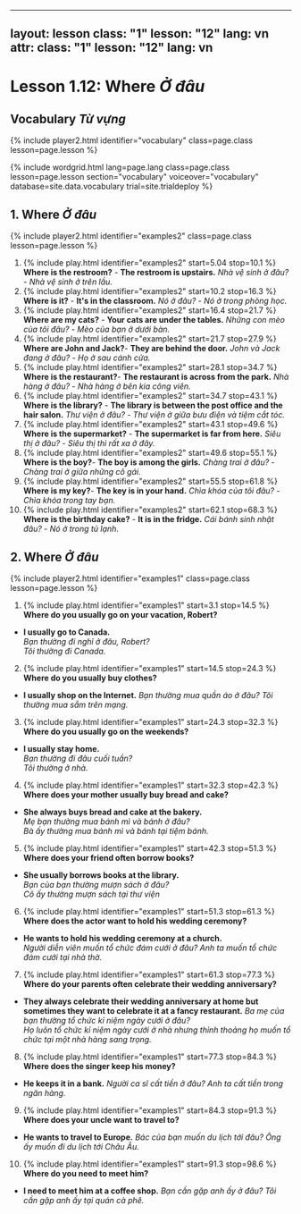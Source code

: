 ----
layout: lesson
class: "1"
lesson: "12"
lang: vn
attr:
  class: "1"
  lesson: "12"
  lang: vn
---


# Lesson 1.12: Where *Ở đâu*

## Vocabulary *Từ vựng*
{% include player2.html identifier="vocabulary" class=page.class lesson=page.lesson %}

{% include wordgrid.html lang=page.lang
		class=page.class 
		lesson=page.lesson 
		section="vocabulary"
		voiceover="vocabulary"
		database=site.data.vocabulary 
		trial=site.trialdeploy %}






## 1. Where *Ở đâu*
{% include player2.html identifier="examples2" class=page.class lesson=page.lesson %}


1.  {% include play.html identifier="examples2" start=5.04 stop=10.1 %} **Where is the restroom?** - **The restroom is upstairs.** 
*Nhà vệ sinh ở đâu?* - *Nhà vệ sinh ở trên lầu.*
2.  {% include play.html identifier="examples2" start=10.2 stop=16.3 %} **Where is it?** - **It's in the classroom.**
*Nó ở đâu?* - *Nó ở trong phòng học.*
3.  {% include play.html identifier="examples2" start=16.4 stop=21.7 %} **Where are my cats?** - **Your cats are under the tables.**
*Những con mèo của tôi đâu?* - *Mèo của bạn ở dưới bàn.*
4.  {% include play.html identifier="examples2" start=21.7 stop=27.9 %} **Where are John and Jack?**- **They are behind the door.**
*John và Jack đang ở đâu?* - *Họ ở sau cánh cửa.*
5.  {% include play.html identifier="examples2" start=28.1 stop=34.7 %} **Where is the restaurant?**- **The restaurant is across from the park.**
*Nhà hàng ở đâu?* - *Nhà hàng ở bên kia công viên.*
6.  {% include play.html identifier="examples2" start=34.7 stop=43.1 %} **Where is the library?** - **The library is between the post office and the hair salon.**
*Thư viện ở đâu?* - *Thư viện ở giữa bưu điện và tiệm cắt tóc.*
7.  {% include play.html identifier="examples2" start=43.1 stop=49.6 %} **Where is the supermarket?** - **The supermarket is far from here.**
*Siêu thị ở đâu?* - *Siêu thị thì rất xa ở đây.*
8.  {% include play.html identifier="examples2" start=49.6 stop=55.1 %} **Where is the boy?**- **The boy is among the girls.**
*Chàng trai ở đâu?* - *Chàng trai ở giữa những cô gái.*
9.  {% include play.html identifier="examples2" start=55.5 stop=61.8 %} **Where is my key?**- **The key is in your hand.**
*Chìa khóa của tôi đâu?* - *Chìa khóa trong tay bạn.*
10.  {% include play.html identifier="examples2" start=62.1 stop=68.3 %} **Where is the birthday cake?** - **It is in the fridge.**
*Cái bánh sinh nhật đâu?* - *Nó ở trong tủ lạnh.*


## 2. Where *Ở đâu*
{% include player2.html identifier="examples1" class=page.class lesson=page.lesson %}

1. {% include play.html identifier="examples1" start=3.1 stop=14.5 %} **Where do you usually go on your vacation, Robert?**
- **I usually go to Canada.**    
*Bạn thường đi nghỉ ở đâu, Robert?*    
*Tôi thường đi Canada.*
2. {% include play.html identifier="examples1" start=14.5 stop=24.3 %} **Where do you usually buy clothes?**
- **I usually shop on the Internet.**
*Bạn thường mua quần áo ở đâu?*
*Tôi thường mua sắm trên mạng.*
3. {% include play.html identifier="examples1" start=24.3 stop=32.3 %} **Where do you usually go on the weekends?**
- **I usually stay home.**     
*Bạn thường đi đâu cuối tuần?*     
*Tôi thường ở nhà.*
4. {% include play.html identifier="examples1" start=32.3 stop=42.3 %} **Where does your mother usually buy bread and cake?**
- **She always buys bread and cake at the bakery.**      
*Mẹ bạn thường mua bánh mì và bánh ở đâu?*     
*Bà ấy thường mua bánh mì và bánh tại tiệm bánh.*    
5. {% include play.html identifier="examples1" start=42.3 stop=51.3 %} **Where does your friend often borrow books?**
- **She usually borrows books at the library.**     
*Bạn của bạn thường mượn sách ở đâu?*      
*Cô ấy thường mượn sách tại thư viện*      
6. {% include play.html identifier="examples1" start=51.3 stop=61.3 %} **Where does the actor want to hold his wedding ceremony?**
- **He wants to hold his wedding ceremony at a church.**      
*Người diễn viên muốn tổ chức đám cưới ở đâu?*
*Anh ta muốn tổ chức đám cưới tại nhà thờ.* 
7. {% include play.html identifier="examples1" start=61.3 stop=77.3 %} **Where do your parents often celebrate their wedding anniversary?**
- **They always celebrate their wedding anniversary at home but sometimes they want to celebrate it at a fancy restaurant.**
*Ba mẹ của bạn thường tổ chức kỉ niệm ngày cưới ở đâu?*    
*Họ luôn tổ chức kỉ niệm ngày cưới ở nhà nhưng thỉnh thoảng họ muốn tổ chức tại một nhà hàng sang trọng.*    
8. {% include play.html identifier="examples1" start=77.3 stop=84.3 %} **Where does the singer keep his money?**
- **He keeps it in a bank.**
*Người ca sĩ cất tiền ở đâu?*
*Anh ta cất tiền trong ngân hàng.*
9. {% include play.html identifier="examples1" start=84.3 stop=91.3 %} **Where does your uncle want to travel to?**
- **He wants to travel to Europe.**
*Bác của bạn muốn du lịch tới đâu?*
*Ông ấy muốn đi du lịch tới Châu Âu.*
10. {% include play.html identifier="examples1" start=91.3 stop=98.6 %} **Where do you need to meet him?**
- **I need to meet him at a coffee shop.**
*Bạn cần gặp anh ấy ở đâu?*
*Tôi cần gặp anh ấy tại quán cà phê.*

